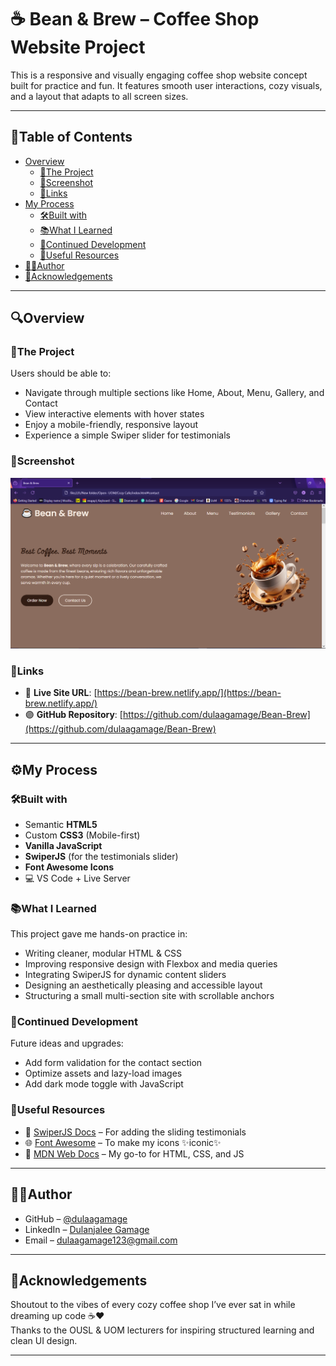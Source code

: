 # ☕ Bean & Brew – Coffee Shop Website Project

This is a responsive and visually engaging coffee shop website concept built for practice and fun. It features smooth user interactions, cozy visuals, and a layout that adapts to all screen sizes.

---

## 📑Table of Contents

- [Overview](#overview)
  - [🎯The Project](#🎯the-project)
  - [📸Screenshot](#📸screenshot)
  - [🔗Links](#🔗links)
- [My Process](#my-process)
  - [🛠Built with](#🛠built-with)
  - [📚What I Learned](#📚what-i-learned)
  - [🚀Continued Development](#🚀continued-development)
  - [🔎Useful Resources](#🔎useful-resources)
- [👩‍💻Author](#👩‍💻author)
- [🙏Acknowledgements](#🙏acknowledgements)

---

## 🔍Overview

### 🎯The Project

Users should be able to:
- Navigate through multiple sections like Home, About, Menu, Gallery, and Contact
- View interactive elements with hover states
- Enjoy a mobile-friendly, responsive layout
- Experience a simple Swiper slider for testimonials

### 📸Screenshot

![Homepage Screenshot](./SS/Home.png)

### 🔗Links

- 🔴 **Live Site URL**: [https://bean-brew.netlify.app/](https://bean-brew.netlify.app/)
- 🟣 **GitHub Repository**: [https://github.com/dulaagamage/Bean-Brew](https://github.com/dulaagamage/Bean-Brew)

---

## ⚙️My Process

### 🛠Built with

- Semantic **HTML5**
- Custom **CSS3** (Mobile-first)
- **Vanilla JavaScript**
- **SwiperJS** (for the testimonials slider)
- **Font Awesome Icons**
- 💻 VS Code + Live Server

### 📚What I Learned

This project gave me hands-on practice in:

- Writing cleaner, modular HTML & CSS
- Improving responsive design with Flexbox and media queries
- Integrating SwiperJS for dynamic content sliders
- Designing an aesthetically pleasing and accessible layout
- Structuring a small multi-section site with scrollable anchors

### 🚀Continued Development

Future ideas and upgrades:
- Add form validation for the contact section
- Optimize assets and lazy-load images
- Add dark mode toggle with JavaScript

### 🔎Useful Resources

- 📘 [SwiperJS Docs](https://swiperjs.com/) – For adding the sliding testimonials
- 🌐 [Font Awesome](https://fontawesome.com/) – To make my icons ✨iconic✨
- 🧠 [MDN Web Docs](https://developer.mozilla.org/) – My go-to for HTML, CSS, and JS

---

## 👩‍💻Author

- GitHub – [@dulaagamage](https://github.com/dulaagamage)
- LinkedIn – [Dulanjalee Gamage](https://www.linkedin.com/in/dulanjalee-gamage-01a7aa207/)
- Email – dulaagamage123@gmail.com

---

## 🙏Acknowledgements

Shoutout to the vibes of every cozy coffee shop I’ve ever sat in while dreaming up code ☕❤️  
Thanks to the OUSL & UOM lecturers for inspiring structured learning and clean UI design.

---
